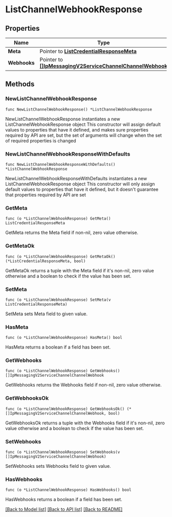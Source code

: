 # ListChannelWebhookResponse

## Properties

Name | Type | Description | Notes
------------ | ------------- | ------------- | -------------
**Meta** | Pointer to [**ListCredentialResponseMeta**](ListCredentialResponse_meta.md) |  | [optional] 
**Webhooks** | Pointer to [**[]IpMessagingV2ServiceChannelChannelWebhook**](IpMessagingV2ServiceChannelChannelWebhook.md) |  | [optional] 

## Methods

### NewListChannelWebhookResponse

`func NewListChannelWebhookResponse() *ListChannelWebhookResponse`

NewListChannelWebhookResponse instantiates a new ListChannelWebhookResponse object
This constructor will assign default values to properties that have it defined,
and makes sure properties required by API are set, but the set of arguments
will change when the set of required properties is changed

### NewListChannelWebhookResponseWithDefaults

`func NewListChannelWebhookResponseWithDefaults() *ListChannelWebhookResponse`

NewListChannelWebhookResponseWithDefaults instantiates a new ListChannelWebhookResponse object
This constructor will only assign default values to properties that have it defined,
but it doesn't guarantee that properties required by API are set

### GetMeta

`func (o *ListChannelWebhookResponse) GetMeta() ListCredentialResponseMeta`

GetMeta returns the Meta field if non-nil, zero value otherwise.

### GetMetaOk

`func (o *ListChannelWebhookResponse) GetMetaOk() (*ListCredentialResponseMeta, bool)`

GetMetaOk returns a tuple with the Meta field if it's non-nil, zero value otherwise
and a boolean to check if the value has been set.

### SetMeta

`func (o *ListChannelWebhookResponse) SetMeta(v ListCredentialResponseMeta)`

SetMeta sets Meta field to given value.

### HasMeta

`func (o *ListChannelWebhookResponse) HasMeta() bool`

HasMeta returns a boolean if a field has been set.

### GetWebhooks

`func (o *ListChannelWebhookResponse) GetWebhooks() []IpMessagingV2ServiceChannelChannelWebhook`

GetWebhooks returns the Webhooks field if non-nil, zero value otherwise.

### GetWebhooksOk

`func (o *ListChannelWebhookResponse) GetWebhooksOk() (*[]IpMessagingV2ServiceChannelChannelWebhook, bool)`

GetWebhooksOk returns a tuple with the Webhooks field if it's non-nil, zero value otherwise
and a boolean to check if the value has been set.

### SetWebhooks

`func (o *ListChannelWebhookResponse) SetWebhooks(v []IpMessagingV2ServiceChannelChannelWebhook)`

SetWebhooks sets Webhooks field to given value.

### HasWebhooks

`func (o *ListChannelWebhookResponse) HasWebhooks() bool`

HasWebhooks returns a boolean if a field has been set.


[[Back to Model list]](../README.md#documentation-for-models) [[Back to API list]](../README.md#documentation-for-api-endpoints) [[Back to README]](../README.md)



